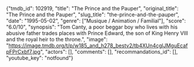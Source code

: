 {"tmdb_id": 102919, "title": "The Prince and the Pauper", "original_title": "The Prince and the Pauper", "slug_title": "the-prince-and-the-pauper", "date": "1995-05-02", "genre": ["Musique / Animation / Familial"], "score": "6.0/10", "synopsis": "Tom Canty, a poor beggar boy who lives with his abusive father trades places with Prince Edward, the son of King Henry VIII and the royal heir to the throne.", "image": "https://image.tmdb.org/t/p/w185_and_h278_bestv2/tb4XUn4cglJMguEcafpFPrCxbf7.jpg", "actors": [], "comments": [], "recommandations_id": [], "youtube_key": "notfound"}